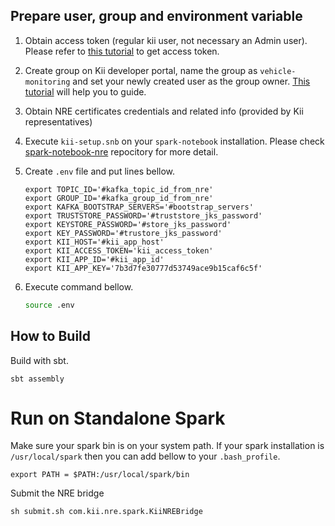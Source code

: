 ## Prepare user, group and environment variable

1. Obtain access token (regular kii user, not necessary an Admin user). Please refer to [this tutorial](http://docs.kii.com/en/guides/cloudsdk/rest/managing-users/login/sign-in/) to get access token.

2. Create group on Kii developer portal, name the group as `vehicle-monitoring` and set your newly created user as the group owner. [This tutorial](http://docs.kii.com/en/guides/devportal/application_manipulation/data_browsing/group-console/#adding)
 will help you to guide.

3. Obtain NRE certificates credentials and related info (provided by Kii representatives)

4. Execute `kii-setup.snb` on your `spark-notebook` installation. Please check [spark-notebook-nre](https://github.com/KiiPlatform/spark-notebook-nre) repocitory for more detail. 

4. Create `.env` file and put lines bellow.

    ```
    export TOPIC_ID='#kafka_topic_id_from_nre' 
    export GROUP_ID='#kafka_group_id_from_nre' 
    export KAFKA_BOOTSTRAP_SERVERS='#bootstrap_servers' 
    export TRUSTSTORE_PASSWORD='#truststore_jks_password'
    export KEYSTORE_PASSWORD='#store_jks_password'
    export KEY_PASSWORD='#trustore_jks_password'
    export KII_HOST='#kii_app_host'
    export KII_ACCESS_TOKEN='kii_access_token'
    export KII_APP_ID='#kii_app_id'
    export KII_APP_KEY='7b3d7fe30777d53749ace9b15caf6c5f'
    ```

5. Execute command bellow.

    ```bash
    source .env
    ```

## How to Build

Build with sbt.

```
sbt assembly
```

# Run on Standalone Spark

Make sure your spark bin is on your system path.
If your spark installation is `/usr/local/spark` then you can add bellow to your `.bash_profile`.

```
export PATH = $PATH:/usr/local/spark/bin 
```

Submit the NRE bridge 

```
sh submit.sh com.kii.nre.spark.KiiNREBridge
```


